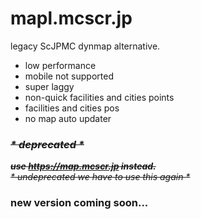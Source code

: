# mapl.mcscr.jp
legacy ScJPMC dynmap alternative.
- low performance
- mobile not supported
- super laggy
- non-quick facilities and cities points
- facilities and cities pos
- no map auto updater
### ~~*\* deprecated \**~~
~~***use https://map.mcscr.jp instead.***~~\
~~*\* undeprecated we have to use this again \**~~

### new version coming soon...
